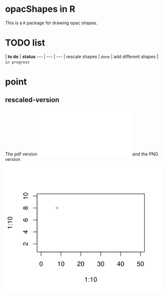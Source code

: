 # opacShapes in R
This is a `R` package for drawing opac shapes.

# TODO list
| __to do__ | __status__
--- | --- | ---
| rescale shapes | `done`
| add different shapes | `in progress`

# point
## rescaled-version

The pdf version ![figure 1](./figures/test.pdf) and the PNG version ![png](./figures/test.png)

